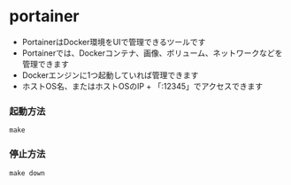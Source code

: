 # portainer

* PortainerはDocker環境をUIで管理できるツールです
* Portainerでは、Dockerコンテナ、画像、ボリューム、ネットワークなどを管理できます
* Dockerエンジンに1つ起動していれば管理できます
* ホストOS名、またはホストOSのIP + 「:12345」でアクセスできます

### 起動方法
```
make
```

### 停止方法
```
make down
```
